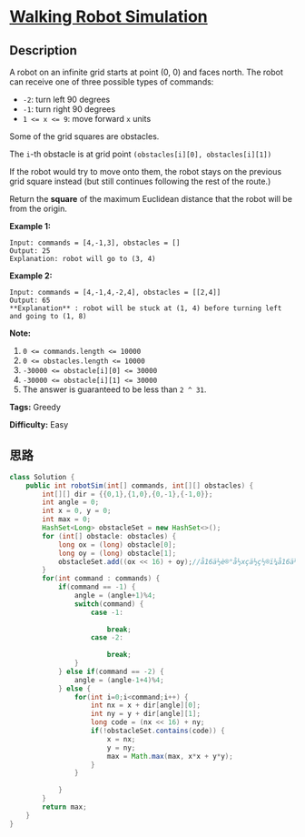 # [Walking Robot Simulation][title]

## Description

A robot on an infinite grid starts at point (0, 0) and faces north.  The robot
can receive one of three possible types of commands:

  * `-2`: turn left 90 degrees
  * `-1`: turn right 90 degrees
  * `1 <= x <= 9`: move forward `x` units

Some of the grid squares are obstacles.

The `i`-th obstacle is at grid point `(obstacles[i][0], obstacles[i][1])`

If the robot would try to move onto them, the robot stays on the previous grid
square instead (but still continues following the rest of the route.)

Return the **square** of the maximum Euclidean distance that the robot will be
from the origin.



**Example 1:**
            Input: commands = [4,-1,3], obstacles = []    Output: 25    Explanation: robot will go to (3, 4)    

**Example 2:**
            Input: commands = [4,-1,4,-2,4], obstacles = [[2,4]]    Output: 65    **Explanation** : robot will be stuck at (1, 4) before turning left and going to (1, 8)    



**Note:**

  1. `0 <= commands.length <= 10000`
  2. `0 <= obstacles.length <= 10000`
  3. `-30000 <= obstacle[i][0] <= 30000`
  4. `-30000 <= obstacle[i][1] <= 30000`
  5. The answer is guaranteed to be less than `2 ^ 31`.


**Tags:** Greedy

**Difficulty:** Easy

## 思路

``` java
class Solution {
    public int robotSim(int[] commands, int[][] obstacles) {
        int[][] dir = {{0,1},{1,0},{0,-1},{-1,0}};
        int angle = 0;
        int x = 0, y = 0;
        int max = 0;
        HashSet<Long> obstacleSet = new HashSet<>(); 
        for (int[] obstacle: obstacles) {
            long ox = (long) obstacle[0];
            long oy = (long) obstacle[1];
            obstacleSet.add((ox << 16) + oy);//å16ä½è®°å½xçä½ç½®ï¼å16ä½è®°å½yçä½ç½®
        }
        for(int command : commands) {
            if(command == -1) {
                angle = (angle+1)%4;
                switch(command) {
                    case -1:
                       
                        break;
                    case -2:
                       
                        break;
                }
            } else if(command == -2) {
                angle = (angle-1+4)%4;
            } else {
                for(int i=0;i<command;i++) {
                    int nx = x + dir[angle][0];
                    int ny = y + dir[angle][1];
                    long code = (nx << 16) + ny;
                    if(!obstacleSet.contains(code)) {
                        x = nx;
                        y = ny;
                        max = Math.max(max, x*x + y*y);
                    }
                }
              
            }
        }
        return max;
    }
}
```

[title]: https://leetcode.com/problems/walking-robot-simulation
